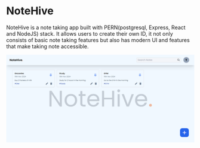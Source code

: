 # NoteHive
NoteHive is a note taking app built with PERN(postgresql, Express, React and NodeJS) stack. It allows users to create their own ID, it not only consists of basic note taking features but also has modern UI and features that make taking note accessible.

![NoteHive screenshot](/client/src/assets/noteHive.png)
